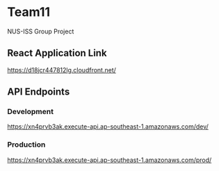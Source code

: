 # Team11
NUS-ISS Group Project

## React Application Link
https://d18jcr447812lg.cloudfront.net/

## API Endpoints
### Development
https://xn4prvb3ak.execute-api.ap-southeast-1.amazonaws.com/dev/

### Production
https://xn4prvb3ak.execute-api.ap-southeast-1.amazonaws.com/prod/